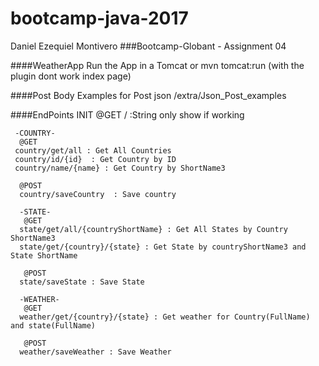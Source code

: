 # bootcamp-java-2017
Daniel Ezequiel Montivero
###Bootcamp-Globant - Assignment 04

####WeatherApp
    Run the App in a Tomcat 
    or
    mvn tomcat:run (with the plugin dont work index page)
    
####Post Body
    Examples for Post json
    /extra/Json_Post_examples
    
####EndPoints
     INIT
      @GET
     /  :String only show if working
     
     -COUNTRY-
      @GET 
     country/get/all : Get All Countries
     country/id/{id}  : Get Country by ID
     country/name/{name} : Get Country by ShortName3
          
      @POST
      country/saveCountry  : Save country
      
      -STATE-
       @GET
      state/get/all/{countryShortName} : Get All States by Country ShortName3 
      state/get/{country}/{state} : Get State by countryShortName3 and State ShortName
       
       @POST
      state/saveState : Save State
      
      -WEATHER-
       @GET
      weather/get/{country}/{state} : Get weather for Country(FullName) and state(FullName)
      
       @POST
      weather/saveWeather : Save Weather
     
     
      

    


